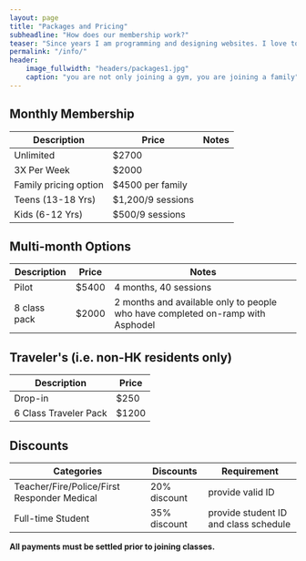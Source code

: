 ```yaml
---
layout: page
title: "Packages and Pricing"
subheadline: "How does our membership work?"
teaser: "Since years I am programming and designing websites. I love to work with open source tools and learn via code from others. This time I want to try to give something back..."
permalink: "/info/"
header:
    image_fullwidth: "headers/packages1.jpg"
    caption: "you are not only joining a gym, you are joining a family"
---
```


## Monthly Membership


Description | Price | Notes
--- | --- | ---
Unlimited | $2700
3X Per Week | $2000
Family pricing option | $4500 per family
Teens (13-18 Yrs) | $1,200/9 sessions
Kids (6-12 Yrs) | $500/9 sessions


## Multi-month Options


Description | Price | Notes
--- | --- | ---
Pilot | $5400 | 4 months, 40 sessions
8 class pack | $2000 | 2 months and available only to people who have completed on-ramp with Asphodel


## Traveler's (i.e. non-HK residents only)


Description | Price
--- | ---
Drop-in | $250
6 Class Traveler Pack | $1200


## Discounts


Categories | Discounts | Requirement
--- | --- | ---
Teacher/Fire/Police/First Responder Medical | 20% discount | provide valid ID
Full-time Student | 35% discount | provide student ID and class schedule


**All payments must be settled prior to joining classes.**

